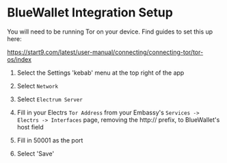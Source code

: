# BlueWallet Integration Setup

You will need to be running Tor on your device.  Find guides to set this up here:

https://start9.com/latest/user-manual/connecting/connecting-tor/tor-os/index

1. Select the Settings 'kebab' menu at the top right of the app

1. Select `Network`

1. Select `Electrum Server`

1. Fill in your Electrs `Tor Address` from your Embassy's `Services -> Electrs -> Interfaces` page, removing the http:// prefix, to BlueWallet's host field

1. Fill in 50001 as the port

1. Select 'Save'
